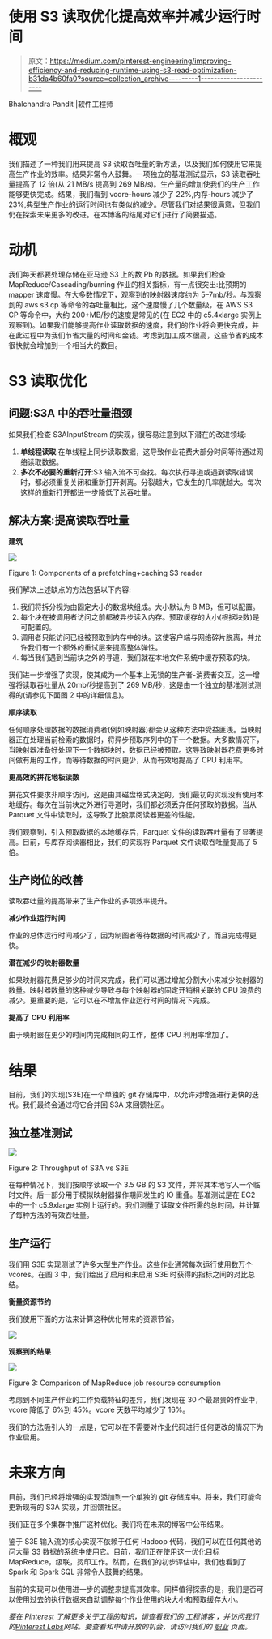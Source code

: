 # 使用 S3 读取优化提高效率并减少运行时间

> 原文：<https://medium.com/pinterest-engineering/improving-efficiency-and-reducing-runtime-using-s3-read-optimization-b31da4b60fa0?source=collection_archive---------1----------------------->

Bhalchandra Pandit |软件工程师

# 概观

我们描述了一种我们用来提高 S3 读取吞吐量的新方法，以及我们如何使用它来提高生产作业的效率。结果非常令人鼓舞。一项独立的基准测试显示，S3 读取吞吐量提高了 12 倍(从 21 MB/s 提高到 269 MB/s)。生产量的增加使我们的生产工作能够更快完成。结果，我们看到 vcore-hours 减少了 22%,内存-hours 减少了 23%,典型生产作业的运行时间也有类似的减少。尽管我们对结果很满意，但我们仍在探索未来更多的改进。在本博客的结尾对它们进行了简要描述。

# 动机

我们每天都要处理存储在亚马逊 S3 上的数 Pb 的数据。如果我们检查 MapReduce/Cascading/burning 作业的相关指标，有一点很突出:比预期的 mapper 速度慢。在大多数情况下，观察到的映射器速度约为 5–7mb/秒。与观察到的 aws s3 cp 等命令的吞吐量相比，这个速度慢了几个数量级，在 AWS S3 CP 等命令中，大约 200+MB/秒的速度是常见的(在 EC2 中的 c5.4xlarge 实例上观察到)。如果我们能够提高作业读取数据的速度，我们的作业将会更快完成，并在此过程中为我们节省大量的时间和金钱。考虑到加工成本很高，这些节省的成本很快就会增加到一个相当大的数目。

# S3 读取优化

## 问题:S3A 中的吞吐量瓶颈

如果我们检查 S3AInputStream 的实现，很容易注意到以下潜在的改进领域:

1.  **单线程读取**:在单线程上同步读取数据，这导致作业花费大部分时间等待通过网络读取数据。
2.  **多次不必要的重新打开**:S3 输入流不可查找。每次执行寻道或遇到读取错误时，都必须重复关闭和重新打开剥离。分裂越大，它发生的几率就越大。每次这样的重新打开都进一步降低了总吞吐量。

## 解决方案:提高读取吞吐量

**建筑**

![](img/8b1f868b735f7f01304066912bd04d75.png)

Figure 1: Components of a prefetching+caching S3 reader

我们解决上述缺点的方法包括以下内容:

1.  我们将拆分视为由固定大小的数据块组成。大小默认为 8 MB，但可以配置。
2.  每个块在被调用者访问之前都被异步读入内存。预取缓存的大小(根据块数)是可配置的。
3.  调用者只能访问已经被预取到内存中的块。这使客户端与网络碎片脱离，并允许我们有一个额外的重试层来提高整体弹性。
4.  每当我们遇到当前块之外的寻道，我们就在本地文件系统中缓存预取的块。

我们进一步增强了实现，使其成为一个基本上无锁的生产者-消费者交互。这一增强将读取吞吐量从 20mb/秒提高到了 269 MB/秒，这是由一个独立的基准测试测得的(请参见下面图 2 中的详细信息)。

**顺序读取**

任何顺序处理数据的数据消费者(例如映射器)都会从这种方法中受益匪浅。当映射器正在处理当前检索的数据时，将异步预取序列中的下一个数据。大多数情况下，当映射器准备好处理下一个数据块时，数据已经被预取。这导致映射器花费更多时间做有用的工作，而等待数据的时间更少，从而有效地提高了 CPU 利用率。

**更高效的拼花地板读数**

拼花文件要求非顺序访问，这是由其磁盘格式决定的。我们最初的实现没有使用本地缓存。每次在当前块之外进行寻道时，我们都必须丢弃任何预取的数据。当从 Parquet 文件中读取时，这导致了比股票阅读器更差的性能。

我们观察到，引入预取数据的本地缓存后，Parquet 文件的读取吞吐量有了显著提高。目前，与库存阅读器相比，我们的实现将 Parquet 文件读取吞吐量提高了 5 倍。

## 生产岗位的改善

读取吞吐量的提高带来了生产作业的多项效率提升。

**减少作业运行时间**

作业的总体运行时间减少了，因为制图者等待数据的时间减少了，而且完成得更快。

**潜在减少的映射器数量**

如果映射器花费足够少的时间来完成，我们可以通过增加分割大小来减少映射器的数量。映射器数量的这种减少导致与每个映射器的固定开销相关联的 CPU 浪费的减少。更重要的是，它可以在不增加作业运行时间的情况下完成。

**提高了 CPU 利用率**

由于映射器在更少的时间内完成相同的工作，整体 CPU 利用率增加了。

# 结果

目前，我们的实现(S3E)在一个单独的 git 存储库中，以允许对增强进行更快的迭代。我们最终会通过将它合并回 S3A 来回馈社区。

## 独立基准测试

![](img/90e2a0fca9fa3cdb70985a76044737aa.png)

Figure 2: Throughput of S3A vs S3E

在每种情况下，我们按顺序读取一个 3.5 GB 的 S3 文件，并将其本地写入一个临时文件。后一部分用于模拟映射器操作期间发生的 IO 重叠。基准测试是在 EC2 中的一个 c5.9xlarge 实例上运行的。我们测量了读取文件所需的总时间，并计算了每种方法的有效吞吐量。

## 生产运行

我们用 S3E 实现测试了许多大型生产作业。这些作业通常每次运行使用数万个 vcores。在图 3 中，我们给出了启用和未启用 S3E 时获得的指标之间的对比总结。

**衡量资源节约**

我们使用下面的方法来计算这种优化带来的资源节省。

![](img/e64f9ec4604862aaef94ff05e357bd42.png)

**观察到的结果**

![](img/11eb08a0038a7f31ad485e8830e8fd95.png)

Figure 3: Comparison of MapReduce job resource consumption

考虑到不同生产作业的工作负载特征的差异，我们发现在 30 个最昂贵的作业中，vcore 降低了 6%到 45%。vcore 天数平均减少了 16%。

我们的方法吸引人的一点是，它可以在不需要对作业代码进行任何更改的情况下为作业启用。

# 未来方向

目前，我们已经将增强的实现添加到一个单独的 git 存储库中。将来，我们可能会更新现有的 S3A 实现，并回馈社区。

我们正在多个集群中推广这种优化。我们将在未来的博客中公布结果。

鉴于 S3E 输入流的核心实现不依赖于任何 Hadoop 代码，我们可以在任何其他访问大量 S3 数据的系统中使用它。目前，我们正在使用这一优化目标 MapReduce，级联，烫印工作。然而，在我们的初步评估中，我们也看到了 Spark 和 Spark SQL 非常令人鼓舞的结果。

当前的实现可以使用进一步的调整来提高其效率。同样值得探索的是，我们是否可以使用过去的执行数据来自动调整每个作业使用的块大小和预取缓存大小。

*要在 Pinterest 了解更多关于工程的知识，请查看我们的* [*工程博客*](https://medium.com/pinterest-engineering) *，并访问我们的*[*Pinterest Labs*](https://www.pinterestlabs.com/?utm_source=medium&utm_medium=blog-article&utm_campaign=pandit-august-2-2021)*网站。要查看和申请开放的机会，请访问我们的* [*职业*](https://www.pinterestcareers.com/?utm_source=medium&utm_medium=blog-article&utm_campaign=pandit-august-2-2021) *页面。*
